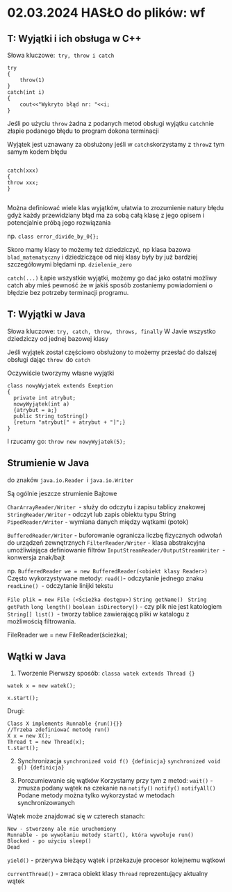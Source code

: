 02.03.2024 HASŁO do plików: wf
========================
T: Wyjątki i ich obsługa w C++
--

Słowa kluczowe:` try, throw i catch`

```
try
{
    throw(1)
}
catch(int i)
{
    cout<<"Wykryto błąd nr: "<<i;
}
```


Jeśli po użyciu `throw` żadna z podanych metod obsługi wyjątku `catch`nie złapie podanego błędu to program dokona terminacji

Wyjątek jest uznawany za obsłużony jeśli w `catch`skorzystamy z `throw`z tym samym kodem błędu
```
```
```
catch(xxx)
{
throw xxx;
}
```

```
```

Można definiować wiele klas wyjątków, ułatwia to zrozumienie natury błędu gdyż każdy przewidziany błąd ma za sobą całą klasę z jego opisem i potencjalnie próbą jego rozwiązania

np. `class error_divide_by_0{};`

Skoro mamy klasy to możemy też dziedziczyć, np klasa bazowa `blad_matematyczny` i dziedziczące od niej klasy były by już bardziej szczegółowymi błędami np. `dzielenie_zero`

`catch(...)` Łapie wszystkie wyjątki, możemy go dać jako ostatni możliwy catch aby mieś pewność że w jakiś sposób zostaniemy powiadomieni o błędzie bez potrzeby terminacji programu. 

T: Wyjątki w Java
--
Słowa kluczowe: `try, catch, throw, throws, finally`
W Javie wszystko dziedziczy od jednej bazowej klasy

Jeśli wyjątek został częściowo obsłużony to możemy przesłać do dalszej obsługi dając `throw `do `catch`

Oczywiście tworzymy własne wyjątki

```
class nowyWyjatek extends Exeption
{
  private int atrybut;
  nowyWyjątek(int a)
  {atrybut = a;}
  public String toString()
  {return "atrybut[" + atrybut + "]";}
}
```
I rzucamy go: `throw new nowyWyjatek(5);`

Strumienie w Java
--
do znaków `java.io.Reader `i `java.io.Writer`

Są ogólnie jeszcze strumienie Bajtowe

`CharArrayReader/Writer `- służy do odczytu i zapisu tablicy znakowej
`StringReader/Writer` - odczyt lub zapis obiektu typu String
`PipedReader/Writer` - wymiana danych między wątkami (potok)

`BufferedReader/Writer` - buforowanie ogranicza liczbę fizycznych odwołań do urządzeń zewnętrznych
`FilterReader/Writer` - klasa abstrakcyjna umożliwiająca definiowanie filtrów
`InputStreamReader/OutputStreamWriter `- konwersja znak/bajt

np.
`BufferedReader we = new BufferedReader(<obiekt klasy Reader>)`
Często wykorzystywane metody:
`read()`- odczytanie jednego znaku
`readLine() `- odczytanie linijki tekstu


`File plik = new File (<Ścieżka dostępu>)`
`String getName() `
`String getPath`
`long length()`
`boolean isDirectory()` - czy plik nie jest katologiem
`String[] list() `- tworzy tablice zawierającą pliki w katalogu z możliwością filtrowania.

FileReader we = new FileReader(ścieżka);

Wątki w Java
--
1. Tworzenie
Pierwszy sposób:
`classa watek extends Thread {}`

`watek x = new watek();`

`x.start();`

Drugi:
```
Class X implements Runnable {run(){}}
//Trzeba zdefiniować metodę run()
X x = new X();
Thread t = new Thread(x);
t.start();
```
2. Synchronizacja
`synchronized void f() {definicja}`
`synchronized void g() {definicja}`

3. Porozumiewanie się wątków
Korzystamy przy tym z metod:
`wait()` - zmusza podany wątek na czekanie na `notify()`
`notify()`
`notifyAll()`
Podane metody można tylko wykorzystać w metodach synchronizowanych

Wątek może znajdować się w czterech stanach:
```
New - stworzony ale nie uruchomiony
Runnable - po wywołaniu metody start(), która wywołuje run()
Blocked - po użyciu sleep()
Dead
```
`yield()` - przerywa bieżący wątek i przekazuje procesor kolejnemu wątkowi

`currentThread()` - zwraca obiekt klasy `Thread` reprezentujący aktualny wątek



